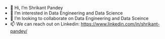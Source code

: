 - 👋 Hi, I’m Shrikant Pandey
- 👀 I’m interested in Data Engineering and Data Science
- 💞️ I’m looking to collaborate on Data Engineering and Data Sceince 
- 📫 We can reach out on Linkedin:   https://www.linkedin.com/in/shrikant-pandey/

<!---

--->
